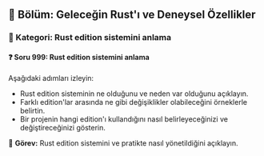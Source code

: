 ## 📘 Bölüm: Geleceğin Rust'ı ve Deneysel Özellikler  
### 🔹 Kategori: Rust edition sistemini anlama  
#### ❓ Soru 999: Rust edition sistemini anlama

Aşağıdaki adımları izleyin:

- Rust edition sisteminin ne olduğunu ve neden var olduğunu açıklayın.
- Farklı edition'lar arasında ne gibi değişiklikler olabileceğini örneklerle belirtin.
- Bir projenin hangi edition'ı kullandığını nasıl belirleyeceğinizi ve değiştireceğinizi gösterin.

🔧 **Görev:** Rust edition sistemini ve pratikte nasıl yönetildiğini açıklayın.
